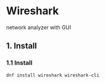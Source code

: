 # Wireshark
network analyzer with GUI

## 1. Install

### 1.1 Install

    dnf install wireshark wireshark-cli
